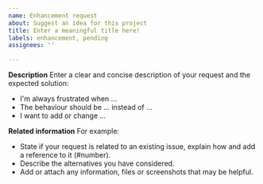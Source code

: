 ```yaml
---
name: Enhancement request
about: Suggest an idea for this project
title: Enter a meaningful title here!
labels: enhancement, pending
assignees: ''

---
```


**Description**
Enter a clear and concise description of your request and the expected solution:
- I'm always frustrated when ...
- The behaviour should be ... instead of ...
- I want to add or change ...

**Related information**
For example:
- State if your request is related to an existing issue, explain how and add a reference to it (#number).
- Describe the alternatives you have considered.
- Add or attach any information, files or screenshots that may be helpful.
